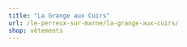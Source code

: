 ```yaml
---
title: "La Grange aux Cuirs"
url: /le-perreux-sur-marne/la-grange-aux-cuirs/
shop: vêtements
---
```

